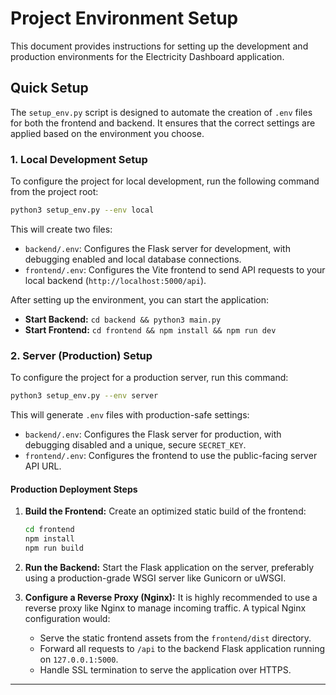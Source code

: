 # Project Environment Setup

This document provides instructions for setting up the development and production environments for the Electricity Dashboard application.

## Quick Setup

The `setup_env.py` script is designed to automate the creation of `.env` files for both the frontend and backend. It ensures that the correct settings are applied based on the environment you choose.

### 1. Local Development Setup

To configure the project for local development, run the following command from the project root:

```bash
python3 setup_env.py --env local
```

This will create two files:
- `backend/.env`: Configures the Flask server for development, with debugging enabled and local database connections.
- `frontend/.env`: Configures the Vite frontend to send API requests to your local backend (`http://localhost:5000/api`).

After setting up the environment, you can start the application:
- **Start Backend:** `cd backend && python3 main.py`
- **Start Frontend:** `cd frontend && npm install && npm run dev`

### 2. Server (Production) Setup

To configure the project for a production server, run this command:

```bash
python3 setup_env.py --env server
```

This will generate `.env` files with production-safe settings:
- `backend/.env`: Configures the Flask server for production, with debugging disabled and a unique, secure `SECRET_KEY`.
- `frontend/.env`: Configures the frontend to use the public-facing server API URL.

#### Production Deployment Steps

1.  **Build the Frontend:** Create an optimized static build of the frontend:
    ```bash
    cd frontend
    npm install
    npm run build
    ```

2.  **Run the Backend:** Start the Flask application on the server, preferably using a production-grade WSGI server like Gunicorn or uWSGI.

3.  **Configure a Reverse Proxy (Nginx):**
    It is highly recommended to use a reverse proxy like Nginx to manage incoming traffic. A typical Nginx configuration would:
    - Serve the static frontend assets from the `frontend/dist` directory.
    - Forward all requests to `/api` to the backend Flask application running on `127.0.0.1:5000`.
    - Handle SSL termination to serve the application over HTTPS.

---
